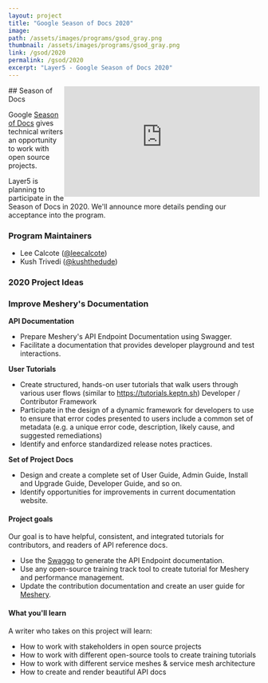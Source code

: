 ```yaml
---
layout: project
title: "Google Season of Docs 2020"
image:
path: /assets/images/programs/gsod_gray.png
thumbnail: /assets/images/programs/gsod_gray.png
link: /gsod/2020
permalink: /gsod/2020
excerpt: "Layer5 - Google Season of Docs 2020"
---
```



<div id="layer5-intro" class="card-content" style="position:relative;float:right;" ><iframe width="392" height="220.5" src="https://www.youtube.com/embed/0yN5T5LB9ps" frameborder="0" allow="accelerometer; autoplay; encrypted-media; gyroscope; picture-in-picture" allowfullscreen></iframe></div>
## Season of Docs

Google [Season of Docs](https://developers.google.com/season-of-docs) gives technical writers an opportunity to work with open source projects.

Layer5 is planning to participate in the Season of Docs in 2020. We'll announce more details pending our acceptance into the program.

### Program Maintainers

- Lee Calcote ([@leecalcote](https://github.com/leecalcote)\)
- Kush Trivedi ([@kushthedude](https://github.com/kushthedude)\)

### 2020 Project Ideas

### Improve Meshery's Documentation

**API Documentation**
 - Prepare Meshery's API Endpoint Documentation using Swagger.
 - Facilitate a documentation that provides developer playground and test interactions.

**User Tutorials**
- Create structured, hands-on user tutorials that walk users through various user flows (similar to https://tutorials.keptn.sh)
Developer / Contributor Framework
- Participate in the design of a dynamic framework for developers to use to ensure that error codes presented to users include a common set of metadata (e.g. a unique error code, description, likely cause, and suggested remediations)
- Identify and enforce standardized release notes practices.

**Set of Project Docs**
- Design and create a complete set of User Guide, Admin Guide, Install and Upgrade Guide, Developer Guide, and so on.
- Identify opportunities for improvements in current documentation website.

#### Project goals

Our goal is to have helpful, consistent, and integrated tutorials for contributors, and readers of API reference docs.

- Use the [Swaggo](https://github.com/swaggo/swag) to generate the API Endpoint documentation.
- Use any open-source training track tool to create tutorial for Meshery and performance management.
- Update the contribution documentation and create an user guide for [Meshery](https://meshery.io).

#### What you'll learn

A writer who takes on this project will learn:

- How to work with stakeholders in open source projects
- How to work with different open-source tools to create training tutorials
- How to work with different service meshes & service mesh architecture
- How to create and render beautiful API docs

